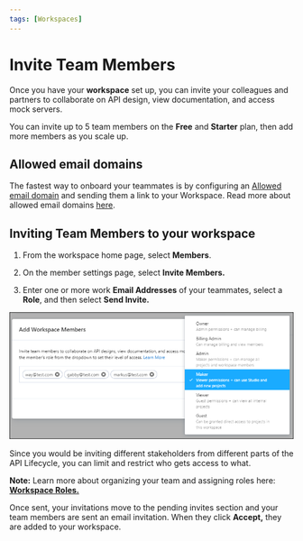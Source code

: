 ```yaml
---
tags: [Workspaces]
---
```


# **Invite Team Members**

Once you have your **workspace** set up, you can invite your colleagues and partners to collaborate on API design, view documentation, and access mock servers.

You can invite up to 5 team members on the **Free** and **Starter** plan, then add more members as you scale up. 

## Allowed email domains

The fastest way to onboard your teammates is by configuring an [Allowed email domain](./allowed-email-domains.md) and sending them a link to your Workspace. Read more about allowed email domains [here](./allowed-email-domains.md).

## Inviting Team Members to your workspace

1. From the workspace home page, select **Members**. 

2. On the member settings page, select **Invite Members.** 

4.  Enter one or more work **Email Addresses** of your teammates, select a **Role**, and then select **Send Invite.** 

![Add Members](../assets/images/invite-add-member.png)

Since you would be inviting different stakeholders from different parts of the API Lifecycle, you can limit and restrict who gets access to what. 

**Note:**  Learn more about organizing your team and assigning roles here: [**Workspace Roles.**](k.workspace-roles.md) 

Once sent, your invitations move to the pending invites section and your team members are sent an email invitation. When they click **Accept,** they are added to your workspace. 


